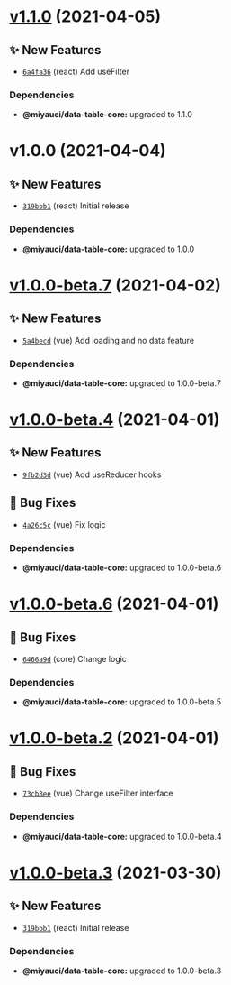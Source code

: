 # [v1.1.0](https://github.com/TomokiMiyauci/data-table/compare/@miyauci/data-table-core@1.0.0...@miyauci/data-table-core@1.1.0) (2021-04-05)

## ✨ New Features
- [`6a4fa36`](https://github.com/TomokiMiyauci/data-table/commit/6a4fa36)  (react) Add useFilter 



### Dependencies

* **@miyauci/data-table-core:** upgraded to 1.1.0

# v1.0.0 (2021-04-04)

## ✨ New Features
- [`319bbb1`](https://github.com/TomokiMiyauci/data-table/commit/319bbb1)  (react) Initial release 



### Dependencies

* **@miyauci/data-table-core:** upgraded to 1.0.0

# [v1.0.0-beta.7](https://github.com/TomokiMiyauci/data-table/compare/@miyauci/data-table-core@1.0.0-beta.6...@miyauci/data-table-core@1.0.0-beta.7) (2021-04-02)

## ✨ New Features
- [`5a4becd`](https://github.com/TomokiMiyauci/data-table/commit/5a4becd)  (vue) Add loading and no data feature 



### Dependencies

* **@miyauci/data-table-core:** upgraded to 1.0.0-beta.7

# [v1.0.0-beta.4](https://github.com/TomokiMiyauci/data-table/compare/@miyauci/react-data-table@1.0.0-beta.3...@miyauci/react-data-table@1.0.0-beta.4) (2021-04-01)

## ✨ New Features
- [`9fb2d3d`](https://github.com/TomokiMiyauci/data-table/commit/9fb2d3d)  (vue) Add useReducer hooks 

## 🐛 Bug Fixes
- [`4a26c5c`](https://github.com/TomokiMiyauci/data-table/commit/4a26c5c)  (vue) Fix logic 



### Dependencies

* **@miyauci/data-table-core:** upgraded to 1.0.0-beta.6

# [v1.0.0-beta.6](https://github.com/TomokiMiyauci/data-table/compare/@miyauci/vue-data-table@1.0.0-beta.5...@miyauci/vue-data-table@1.0.0-beta.6) (2021-04-01)

## 🐛 Bug Fixes
- [`6466a9d`](https://github.com/TomokiMiyauci/data-table/commit/6466a9d)  (core) Change logic 



### Dependencies

* **@miyauci/data-table-core:** upgraded to 1.0.0-beta.5

# [v1.0.0-beta.2](https://github.com/TomokiMiyauci/data-table/compare/@miyauci/react-data-table@1.0.0-beta.1...@miyauci/react-data-table@1.0.0-beta.2) (2021-04-01)

## 🐛 Bug Fixes
- [`73cb8ee`](https://github.com/TomokiMiyauci/data-table/commit/73cb8ee)  (vue) Change useFilter interface 



### Dependencies

* **@miyauci/data-table-core:** upgraded to 1.0.0-beta.4

# [v1.0.0-beta.3](https://github.com/TomokiMiyauci/data-table/compare/@miyauci/data-table-core@1.0.0-beta.2...@miyauci/data-table-core@1.0.0-beta.3) (2021-03-30)

## ✨ New Features
- [`319bbb1`](https://github.com/TomokiMiyauci/data-table/commit/319bbb1)  (react) Initial release 



### Dependencies

* **@miyauci/data-table-core:** upgraded to 1.0.0-beta.3
